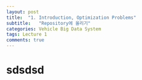 ```yaml
---
layout: post
title:  "1. Introduction, Optimization Problems"
subtitle:   "Repository에 올리기"
categories: Vehicle Big Data System
tags: Lecture 1
comments: true
---
```



# sdsdsd